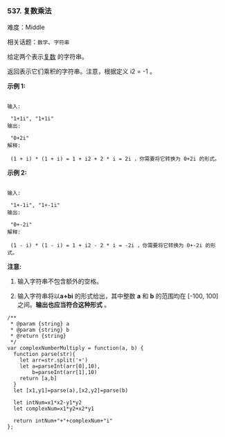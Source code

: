 ### 537. 复数乘法

难度：Middle

相关话题：`数学`、`字符串`

给定两个表示[复数](https://baike.baidu.com/item/%E5%A4%8D%E6%95%B0/254365?fr=aladdin)
的字符串。



返回表示它们乘积的字符串。注意，根据定义 i2 = -1 。



**示例 1:** 



```

输入:

 "1+1i", "1+1i"
输出:

 "0+2i"
解释:

 (1 + i) * (1 + i) = 1 + i2 + 2 * i = 2i ，你需要将它转换为 0+2i 的形式。
```


**示例 2:** 



```

输入:

 "1+-1i", "1+-1i"
输出:

 "0+-2i"
解释:

 (1 - i) * (1 - i) = 1 + i2 - 2 * i = -2i ，你需要将它转换为 0+-2i 的形式。 
```


**注意:** 




1. 输入字符串不包含额外的空格。

2. 输入字符串将以**a+bi**  的形式给出，其中整数 **a**  和 **b**  的范围均在 [-100, 100] 之间。**输出也应当符合这种形式** 。




```
/**
 * @param {string} a
 * @param {string} b
 * @return {string}
 */
var complexNumberMultiply = function(a, b) {
  function parse(str){
    let arr=str.split('+')
    let a=parseInt(arr[0],10),
        b=parseInt(arr[1],10)
    return [a,b]
  }
  let [x1,y1]=parse(a),[x2,y2]=parse(b)
  
  let intNum=x1*x2-y1*y2
  let complexNum=x1*y2+x2*y1
  
  return intNum+"+"+complexNum+"i"
};
```

